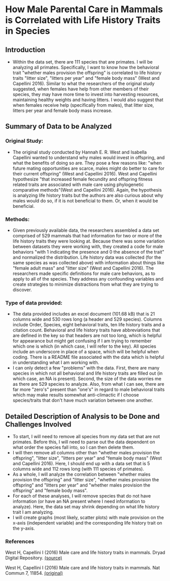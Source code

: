 # How Male Parental Care in Mammals is Correlated with Life History Traits in Species

## Introduction
- Within the data set, there are 111 species that are primates. I will be analyzing all primates. Specifically, I want to know how the behavioral trait "whether males provision the offspring" is correlated to life history traits "litter size", "litters per year" and "female body mass" (West and Capellini 2016). Similar to what the researchers of the original study suggested, when females have help from other members of their species, they may have more time to invest into harvesting resources, maintaining healthy weights and having litters. I would also suggest that when females receive help (specifically from males), that litter size, litters per year and female body mass increase.

## Summary of Data to be Analyzed
### Original Study:
- The original study conducted by Hannah E. R. West and Isabella Capellini wanted to understand why males would invest in offspring, and what the benefits of doing so are. They pose a few reasons like: "when future mating opportunities are scarce, males might do better to care for their current offspring" (West and Capellini 2016). West and Capellini hypothesize "that increased female fecundity and offspring fitness related traits are associated with male care using phylogenetic comparative methods"(West and Capellini 2016). Again, the hypothesis is analyzing life history traits but the authors are also curious about why males would do so, if it is not beneficial to them. Or, when it would be beneficial.

### Methods:
- Given previously available data, the researchers assembled a data set comprised of 529 mammals that had information for two or more of the life history traits they were looking at. Because there was some variation between datasets they were working with, they created a code for male behaviors "with 1 indicating the presence and 0 the absence of the trait" and normalized the distribution. Life history data was collected (for the same species as was collected above) with information about things like "female adult mass" and "litter size" (West and Capellini 2016). The researchers made specific definitions for male care behaviors, as to apply to all of the species. They address any confounding variables and create strategies to minimize distractions from what they are trying to discover.

### Type of data provided:
- The data provided includes an excel document (101.68 kB) that is 21 columns wide and 530 rows long (a header and 529 species). Columns include Order, Species, eight behavioral traits, ten life history traits and a citation count. Behavioral and life history traits have abbreviations that are defined in the key so that headers are not too long, which is helpful for appearance but might get confusing if I am trying to remember which one is which (in which case, I will refer to the key). All species include an underscore in place of a space, which will be helpful when coding. There is a README file associated with the data which is helpful in understanding what I am working with.
- I can only detect a few "problems" with the data. First, there are many species in which not all behavioral and life history traits are filled out (in which case, an NA is present). Second, the size of the data worries me as there are 529 species to analyze. Also, from what I can see, there are far more "zero's" present than "one's" in regard to male behavioral traits which may make results somewhat anti-climactic if I choose species/traits that don't have much variation between one another.

## Detailed Description of Analysis to be Done and Challenges Involved
- To start, I will need to remove all species from my data set that are not primates. Before this, I will need to parse out the data dependent on what order the species fall into, so I can then delete them.
- I will then remove all columns other than "whether males provision the offspring", "litter size", "litters per year" and "female body mass" (West and Capellini 2016). Here, I should end up with a data set that is 5 columns wide and 112 rows long (with 111 species of primates).
- As a whole, I will analyze the correlation between "whether males provision the offspring" and "litter size", "whether males provision the offspring" and "litters per year" and "whether males provision the offspring" and "female body mass". 
- For each of these analyses, I will remove species that do not have information (or have an NA present where I need information to analyze). Here, the data set may shrink depending on what life history trait I am analyzing.
- I will create graphs (most likely, scatter plots) with male provision on the x-axis (independent variable) and the corresponding life history trait on the y-axis.



### References

West H, Capellini I (2016) Male care and life history traits in mammals. Dryad Digital Repository.
[(source)](https://datadryad.org/stash/dataset/doi:10.5061/dryad.j909k)

West H, Capellini I (2016) Male care and life history traits in mammals. Nat Commun 7, 11854.
[(original)](https://www.nature.com/articles/ncomms11854)




